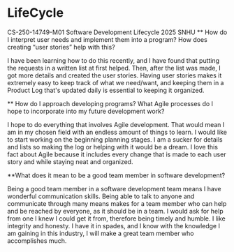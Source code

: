 # LifeCycle
CS-250-14749-M01 Software Development Lifecycle 2025 SNHU 
** How do I interpret user needs and implement them into a program? How does creating “user stories” help with this?

  I have been learning how to do this recently, and I have found that putting the requests in a written list at first helped. Then, after the list was made, I got more details and created the user stories. Having user stories makes it extremely easy to keep track of what we need/want, and keeping them in a Product Log that's updated daily is essential to keeping it organized. 
  
** How do I approach developing programs? What Agile processes do I hope to incorporate into my future development work?

  I hope to do everything that involves Agile development. That would mean I am in my chosen field with an endless amount of things to learn. I would like to start working on the beginning planning stages. I am a sucker for details and lists so making the log or helping with it would be a dream. I love this fact about Agile because it includes every change that is made to each user story and while staying neat and organized.
  
**What does it mean to be a good team member in software development?

  Being a good team member in a software development team means I have wonderful communication skills. Being able to talk to anyone and communicate through many means makes for a team member who can help and be reached by everyone, as it should be in a team. I would ask for help from one I knew I could get it from, therefore being timely and humble. I like integrity and honesty. I have it in spades, and I know with the knowledge I am gaining in this industry, I will make a great team member who accomplishes much. 
